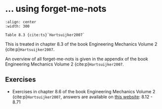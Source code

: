 ```{index} Displacements frame structures; forget-me-nots
```
```{index} forget-me-nots
```
# ... using forget-me-nots

```{figure} ./forget-me-nots_data/image.png
:align: center
:width: 300

Table 8.3 {cite:ts}`Hartsuijker2007`
```

This is treated in chapter 8.3 of the book Engineering Mechanics Volume 2 {cite:p}`Hartsuijker2007`.

An overview of all forget-me-nots is given in the appendix of the book Engineering Mechanics Volume 2 {cite:p}`Hartsuijker2007`.

## Exercises
- Exercises in chapter 8.6 of the book Engineering Mechanics Volume 2 {cite:p}`Hartsuijker2007`, answers are available on [this website](https://icozct.tudelft.nl/TUD_CT/bookanswers/vol2/Chapter2/): 8.12 - 8.71